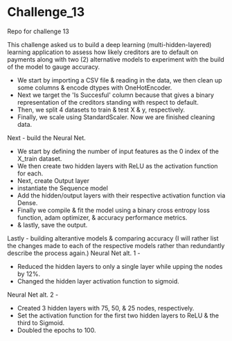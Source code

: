 # Challenge_13
Repo for challenge 13

This challenge asked us to build a deep learning (multi-hidden-layered) learning application to assess how likely creditors are to default on payments along with two (2) alternative models to experiment with the build of the model to gauge accuracy.

- We start by importing a CSV file & reading in the data, we then clean up some columns & encode dtypes with OneHotEncoder. 
- Next we target the 'Is Succesful' column because that gives a binary representation of the creditors standing with respect to default. 
- Then, we split 4 datasets to train & test X & y, respectively.
- Finally, we scale using StandardScaler. Now we are finished cleaning data. 

Next - build the Neural Net.
- We start by defining the number of input features as the 0 index of the X_train dataset.
- We then create two hidden layers with ReLU as the activation function for each.
- Next, create Output layer
- instantiate the Sequence model
- Add the hidden/output layers with their respective activation function via Dense.
- Finally we compile & fit the model using a binary cross entropy loss function, adam optimizer, & accuracy performance metrics.
- & lastly, save the output. 

Lastly - building alterantive models & comparing accuracy
(I will rather list the changes made to each of the respective models rather than redundantly describe the process again.)
Neural Net alt. 1 -
- Reduced the hidden layers to only a single layer while upping the nodes by 12%.
- Changed the hidden layer activation function to sigmoid.

Neural Net alt. 2 - 
- Created 3 hidden layers with 75, 50, & 25 nodes, respectively. 
- Set the activation function for the first two hidden layers to ReLU & the third to Sigmoid.
- Doubled the epochs to 100.
